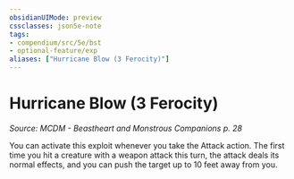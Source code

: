```yaml
---
obsidianUIMode: preview
cssclasses: json5e-note
tags:
- compendium/src/5e/bst
- optional-feature/exp
aliases: ["Hurricane Blow (3 Ferocity)"]
---
```

# Hurricane Blow (3 Ferocity)
*Source: MCDM - Beastheart and Monstrous Companions p. 28* 

You can activate this exploit whenever you take the Attack action. The first time you hit a creature with a weapon attack this turn, the attack deals its normal effects, and you can push the target up to 10 feet away from you.